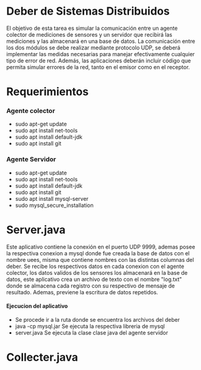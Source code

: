 # Deber de Sistemas Distribuidos 


El objetivo de esta tarea es simular la comunicación entre un agente colector de mediciones de sensores y un servidor que recibirá 
las mediciones y las almacenará en una base de datos. La comunicación entre los dos módulos se debe realizar mediante protocolo UDP, 
se deberá implementar las medidas necesarias para manejar efectivamente cualquier tipo de error de red. Además, las aplicaciones deberán 
incluir código que permita simular errores de la red, tanto en el emisor como en el receptor.

# Requerimientos 
### Agente colector
- sudo apt-get update                                     
- sudo apt install net-tools                              
- sudo apt install default-jdk                            
- sudo apt install git
### Agente Servidor
- sudo apt-get update
- sudo apt install net-tools
- sudo apt install default-jdk
- sudo apt install git
- sudo apt install mysql-server
- sudo mysql_secure_installation

# Server.java
Este aplicativo contiene la conexión en el puerto UDP 9999, ademas posee la respectiva conexion a mysql donde fue creada la base de datos con el nombre uees, misma que contiene nombres con las distintas columnas del deber. Se recibe los respectivos datos en cada conexion con el agente colector, los datos validos de los sensores los almacenará en la base de datos, este aplicativo crea un archivo de texto con el nombre "log.txt" donde se almacena cada registro con su respectivo de mensaje de resultado. Ademas, previene la escritura de datos repetidos.
#### Ejecucion del aplicativo
- Se procede ir a la ruta donde se encuentra los archivos del deber
- java -cp mysql.jar Se ejecuta la respectiva libreria de mysql
- server.java  Se ejecuta la clase clase java del agente servidor
# Collecter.java
